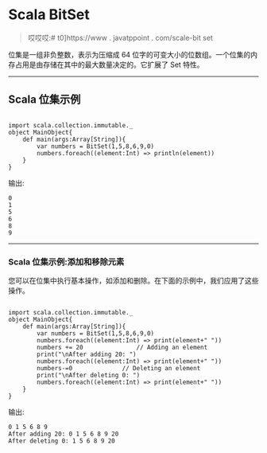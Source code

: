 # Scala BitSet

> 哎哎哎:# t0]https://www . javatppoint . com/scale-bit set

位集是一组非负整数，表示为压缩成 64 位字的可变大小的位数组。一个位集的内存占用是由存储在其中的最大数量决定的。它扩展了 Set 特性。

* * *

## Scala 位集示例

```

import scala.collection.immutable._
object MainObject{
    def main(args:Array[String]){
        var numbers = BitSet(1,5,8,6,9,0)
        numbers.foreach((element:Int) => println(element))
    }
}

```

输出:

```
0
1
5
6
8
9

```

* * *

### Scala 位集示例:添加和移除元素

您可以在位集中执行基本操作，如添加和删除。在下面的示例中，我们应用了这些操作。

```

import scala.collection.immutable._
object MainObject{
    def main(args:Array[String]){
        var numbers = BitSet(1,5,8,6,9,0)
        numbers.foreach((element:Int) => print(element+" "))
        numbers += 20				// Adding an element
        print("\nAfter adding 20: ")
        numbers.foreach((element:Int) => print(element+" "))
        numbers-=0				// Deleting an element
        print("\nAfter deleting 0: ")
        numbers.foreach((element:Int) => print(element+" "))
    }
}

```

输出:

```
0 1 5 6 8 9 
After adding 20: 0 1 5 6 8 9 20 
After deleting 0: 1 5 6 8 9 20

```
